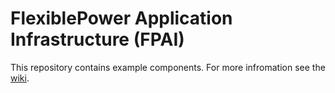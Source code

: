 # FlexiblePower Application Infrastructure (FPAI)

This repository contains example components. For more infromation see the [wiki](https://github.com/flexiblepower/fpai-core/wiki).